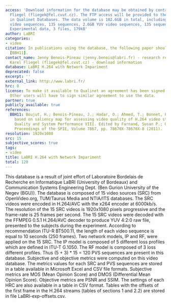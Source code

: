 ```yaml
---
access: 'Download information for the database may be obtained by contacting Karel
  Fliegel (fliegek@fel.cvut.cz). The FTP access will be provided to the users registered
  in Qualinet Databases. The data volume is 102.6GB in total, including: H.264/AVC
  video sequences, 135 sequences, 2.6GB YUV video sequences, 135 sequences, 100GB
  Experimental data, 3 files, 179kB'
author: LaBRI
categories:
- video
citation: In publications using the database, the following paper should be cited
  [BBH11].
contact_name: Jenny Benois-Pineau (jenny.benois@labri.fr) - research related information
  Karel Fliegel (fliegek@fel.cvut.cz) - download information
database: LaBRI H.264 with Network Impariment
deprecated: false
excerpt: ''
external_link: http://www.labri.fr/
hrc: 8
license: To make it available to Qualinet an agreement has been signed with LaBRI.
  Other users will have to sign similar agreement to use the data.
partner: true
publicly_available: true
references:
  BBH11: Boujut, H.; Benois-Pineau, J.; Hadar, O.; Ahmed, T.; Bonnet, P. Weighted-MSE
    based on saliency map for assessing video quality of H.264 video streams, Image
    Quality and System Performance VIII. Edited by Farnand, Susan P.; Gaykema, Frans.
    Proceedings of the SPIE, Volume 7867, pp. 78670X-78670X-8 (2011).
resolution: 1920x1080
src: 15
subjective_scores: true
tags:
- video
title: LaBRI H.264 with Network Impariment
total: 120
---
```


This database is a result of joint effort of Laboratoire Bordelais de Recherche en Informatique LaBRI (University of Bordeaux) and Communication Systems Engineering Dept. (Ben Gurion University of the Negev (BGU)). The database is composed of 15 video sources (SRC) from OpenVideo.org, TUM/Taurus Media and NTIA/ITS databases. The SRC videos were encoded in H.264/AVC with the x264 encoder at 6000kb/s. The resolution of the 15 SRC videos is 1920x1080 pixels progressive and the frame-rate is 25 frames per second. The 15 SRC videos were decoded with the FFMPEG 0.5.1 H.264/AVC decoder to produce YUV 4:2:0 raw file, presented to the subjects during the experiment. According to recommendation ITU-R BT500.11, the length of each video sequence is equal to 10 seconds (250 frames). Two network models, IP and RF, were applied on the 15 SRC. The IP model is composed of 5 different loss profiles which are defined in ITU-T G.1050. The RF model is composed of 3 loss different profiles. Thus (5 + 3) * 15 = 120 PVS sequences are present in this database. Subjective and objective metrics were computed on this video database. The metrics values for each SRC and PVS sequences are stored in a table available in Microsoft Excel and CSV file formats. Subjective metrics are MOS (Mean Opinion Score) and DMOS (Differential Mean Opinion Score). Objective metrics are PSNR and SSIM. The settings of each HRC are also available in a table in CSV format. Tables with the offsets of the first frame in the H.264 streams (tables of sections 1 and 2.2) are stored in file LaBRI-exp-offsets.csv.